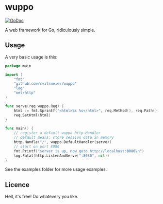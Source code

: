 

# wuppo

[![GoDoc](https://godoc.org/github.com/cvilsmeier/wuppo?status.svg)](https://godoc.org/github.com/cvilsmeier/wuppo)

A web framework for Go, ridiculously simple.


## Usage

A very basic usage is this:


```go
package main

import (
	"fmt"
	"github.com/cvilsmeier/wuppo"
	"log"
	"net/http"
)

func serve(req wuppo.Req) {
	html := fmt.Sprintf("<html>%s %s</html>", req.Method(), req.Path())
	req.SetHtml(html)
}

func main() {
	// register a default wuppo http.Handler
	// default means: store session data in memory
	http.Handle("/", wuppo.DefaultHandler(serve))
	// start on port 8080
	fmt.Printf("server is up, now goto http://localhost:8080\n")
	log.Fatal(http.ListenAndServe(":8080", nil))
}
```

See the examples folder for more usage examples.

## Licence

Hell, it's free! Do whatevery you like.

